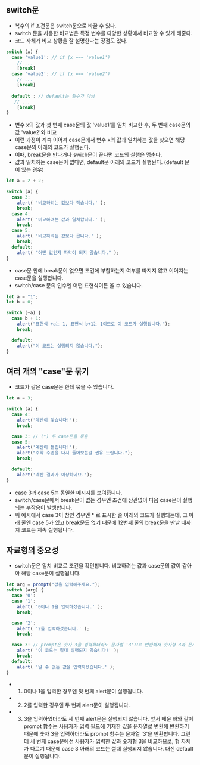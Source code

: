 ## switch문
- 복수의 if 조건문은 switch문으로 바꿀 수 있다.
- switch 문을 사용한 비교법은 특정 변수를 다양한 상황에서 비교할 수 있게 해준다.
- 코드 자체가 비교 상황을 잘 설명한다는 장점도 있다.
```javascript
switch (x) {
  case 'value1': // if (x === 'value1')
    // ...
    [break]
  case 'value2': // if (x === 'value2')
    // ...
    [break]
    
  default : // default는 필수가 아님
   // ...
    [break]
}
```
- 변수 x의 값과 첫 번째 case문의 값 'value1'를 일치 비교한 후, 두 번째 case문의 값 'value2'와 비교
- 이런 과정이 계속 이어져 case문에서 변수 x의 값과 일치하는 값을 찾으면 해당 case문의 아래의 코드가 실행된다.
- 이때, break문을 만나거나 swich문이 끝나면 코드의 실행은 멈춘다.
- 값과 일치하는 case문이 없다면, default문 아래의 코드가 실행된다. (default 문이 있는 경우)
```javascript
let a = 2 + 2;

switch (a) {
  case 3:
    alert( '비교하려는 값보다 작습니다.' );
    break;
  case 4:
    alert( '비교하려는 값과 일치합니다.' );
    break;
  case 5:
    alert( '비교하려는 값보다 큽니다.' );
    break;
  default:
    alert( "어떤 값인지 파악이 되지 않습니다." );
}
```
- case문 안에 break문이 없으면 조건에 부합하는지 여부를 따지지 않고 이어지는 case문을 실행합니다.
- switch/case 문의 인수엔 어떤 표현식이든 올 수 있습니다.
```javascript
let a = "1";
let b = 0;

switch (+a) {
  case b + 1:
    alert("표현식 +a는 1, 표현식 b+1는 1이므로 이 코드가 실행됩니다.");
    break;

  default:
    alert("이 코드는 실행되지 않습니다.");
}
```

## 여러 개의 "case"문 묶기
- 코드가 같은 case문은 한데 묶을 수 있습니다.
```javascript
let a = 3;

switch (a) {
  case 4:
    alert('계산이 맞습니다!');
    break;

  case 3: // (*) 두 case문을 묶음
  case 5:
    alert('계산이 틀립니다!');
    alert("수학 수업을 다시 들어보는걸 권유 드립니다.");
    break;

  default:
    alert('계산 결과가 이상하네요.');
}
```
- case 3과 case 5는 동일한 메시지를 보여줍니다.
- switch/case문에서 break문이 없는 경우엔 조건에 상관없이 다음 case문이 실행되는 부작용이 발생합니다. 
-  위 예시에서 case 3이 참인 경우엔 * 로 표시한 줄 아래의 코드가 실행되는데,
   그 아래 줄엔 case 5가 있고 break문도 없기 때문에 12번째 줄의 break문을 만날 때까지 코드는 계속 실행됩니다.

## 자료형의 중요성
- switch문은 일치 비교로 조건을 확인합니다. 비교하려는 값과 case문의 값이 같아야 해당 case문이 실행됩니다.
```javascript
let arg = prompt("값을 입력해주세요.");
switch (arg) {
  case '0':
  case '1':
    alert( '0이나 1을 입력하셨습니다.' );
    break;

  case '2':
    alert( '2를 입력하셨습니다.' );
    break;

  case 3: // prompt은 숫자 3을 입력하더라도 문자열 '3'으로 반환해서 숫자형 3과 문자열 '3'이 달라서 실행이 안됨
    alert( '이 코드는 절대 실행되지 않습니다!' );
    break;
  default:
    alert( '알 수 없는 값을 입력하셨습니다.' );
}
```
- 1. 0이나 1을 입력한 경우엔 첫 번째 alert문이 실행됩니다.
- 2. 2를 입력한 경우엔 두 번째 alert문이 실행됩니다.
- 3. 3을 입력하였더라도 세 번째 alert문은 실행되지 않습니다. 앞서 배운 바와 같이 prompt 함수는 사용자가 입력 필드에 기재한 값을 문자열로 변환해 반환하기 때문에 숫자 3을 입력하더라도 prompt 함수는 문자열 '3'을 반환합니다. 그런데 세 번째 case문에선 사용자가 입력한 값과 숫자형 3을 비교하므로, 형 자체가 다르기 때문에 case 3 아래의 코드는 절대 실행되지 않습니다. 대신 default문이 실행됩니다.
